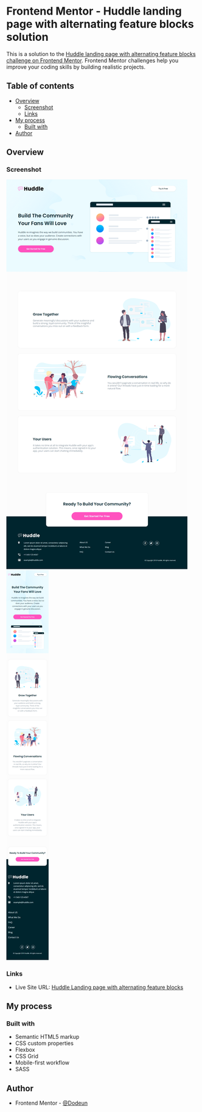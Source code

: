 # Frontend Mentor - Huddle landing page with alternating feature blocks solution

This is a solution to the [Huddle landing page with alternating feature blocks challenge on Frontend Mentor](https://www.frontendmentor.io/challenges/huddle-landing-page-with-alternating-feature-blocks-5ca5f5981e82137ec91a5100). Frontend Mentor challenges help you improve your coding skills by building realistic projects. 

## Table of contents

- [Overview](#overview)
  - [Screenshot](#screenshot)
  - [Links](#links)
- [My process](#my-process)
  - [Built with](#built-with)
- [Author](#author)

## Overview

### Screenshot

![DESKTOP VERSION](my_design_pictures/huddle-landing-page-with-alternating-feature-blocks-desktop.png)
![MOBILE VERSION](my_design_pictures/huddle-landing-page-with-alternating-feature-blocks-mobile.png)

### Links

- Live Site URL: [Huddle Landing page with alternating feature blocks](http://huddle-landing-page-with-alternating-feature-blocks-master.dodeun.com/)

## My process

### Built with

- Semantic HTML5 markup
- CSS custom properties
- Flexbox
- CSS Grid
- Mobile-first workflow
- SASS

## Author

- Frontend Mentor - [@Dodeun](https://www.frontendmentor.io/profile/Dodeun)
